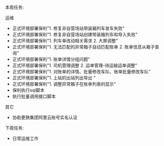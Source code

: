 本周任务:

运维

- 正式环境部署保利"1. 修复非自营场站带装箱列车发车失败"
- 正式环境部署保利"1. 修复非自营场站创建带装箱列车和导入失败"
- 正式环境部署保利"1. 列车单改动相关需求 2. 大屏调整"
- 正式环境部署保利"1. 无法匹配的异常箱子自动匹配账单 2. 账单信息从箱子查询"
- 正式环境部署保利"1. 账单详情分组问题"
- 正式环境部署保利"1. 司机管理调整 2. 运单管理-待运输运单调整"
- 正式环境部署保利"1. 对账单的详情、批量修改车队、账单批量修改车队"
- 正式环境部署保利"1. 上站的出站列出导出	"
- 正式环境部署保利"1. 调整异常箱子在账单列表的显示"
- 保利执行sql脚本
- 执行批量调用接口脚本

其它

- 协助更换集团阿里云账号实名认证

下周任务:

- 日常运维工作  